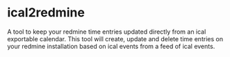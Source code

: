 ical2redmine
============

A tool to keep your redmine time entries updated directly from an ical exportable calendar. This tool will create, update and delete time entries on your redmine installation based on ical events from a feed of ical events.